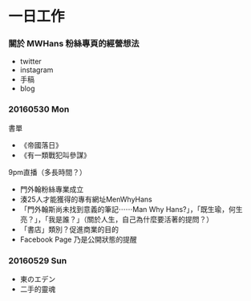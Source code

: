 # 一日工作

### 關於 MWHans 粉絲專頁的經營想法

- twitter
- instagram
- 手稿
- blog


### 20160530 Mon

書單
- 《帝國落日》
- 《有一類戰犯叫參謀》

9pm直播（多長時間？）
- 門外翰粉絲專業成立
- 湊25人才能獲得的專有網址MenWhyHans
- 「門外翰斯尚未找到意義的筆記⋯⋯Man Why Hans?」，「既生瑜，何生亮？」，「我是誰？」（關於人生，自己為什麼要活著的提問？）
- 「書店」類別？促進商業的目的
- Facebook Page 乃是公開狀態的提醒


### 20160529 Sun

- 東のエデン
- 二手的靈魂